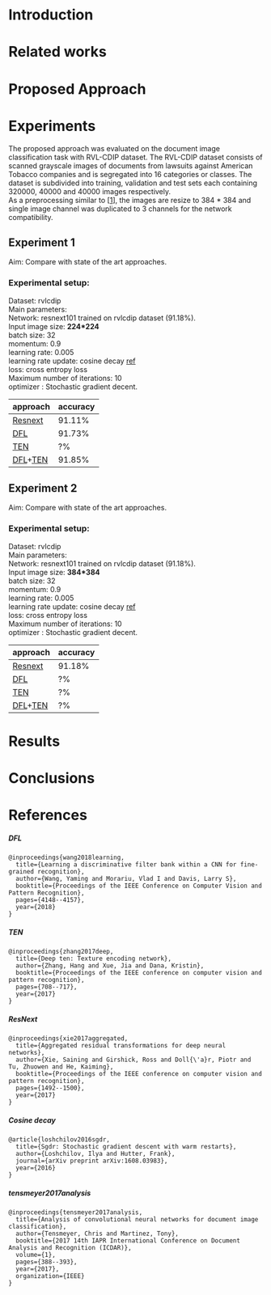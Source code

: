 # Introduction

# Related works

# Proposed Approach

# Experiments
The proposed approach was evaluated on the document image classification task with RVL-CDIP dataset.
The RVL-CDIP dataset consists of scanned grayscale images of documents
from lawsuits against American Tobacco companies and is
segregated into 16 categories or classes. The dataset is subdivided into
training, validation and test sets each containing 320000,
40000 and 40000 images respectively.<br />
As a preprocessing similar to [[1](#tensmeyer2017analysis)], the images are resize to 384 \* 384 and single image channel was duplicated to 3 channels for the network compatibility.  

## Experiment 1

Aim: Compare with state of the art approaches.
### Experimental setup: 
Dataset: rvlcdip <br />
Main parameters:<br />
Network: resnext101 trained on rvlcdip dataset (91.18%).<br />
Input image size: **224*224**<br />
batch size: 32<br />
momentum: 0.9<br />
learning rate: 0.005<br />
learning rate update: cosine decay [ref](#cosine-decay)<br />
loss: cross entropy loss <br />
Maximum number of iterations: 10 <br />
optimizer : Stochastic gradient decent. <br />

|approach|accuracy|
|--|--|
|[Resnext](#resnext)|91.11%|
|[DFL](#dfl)|91.73%|
|[TEN](#ten)|?%|
|[DFL](#dfl)+[TEN](#ten)|91.85%|

## Experiment 2
Aim: Compare with state of the art approaches.
### Experimental setup: 
Dataset: rvlcdip <br />
Main parameters:<br />
Network: resnext101 trained on rvlcdip dataset (91.18%).<br />
Input image size: **384*384**<br />
batch size: 32<br />
momentum: 0.9<br />
learning rate: 0.005<br />
learning rate update: cosine decay [ref](#cosine-decay)<br />
loss: cross entropy loss <br />
Maximum number of iterations: 10 <br />
optimizer : Stochastic gradient decent. <br />

|approach|accuracy|
|--|--|
|[Resnext](#resnext)|91.18%|
|[DFL](#dfl)|?%|
|[TEN](#ten)|?%|
|[DFL](#dfl)+[TEN](#ten)|?%|





# Results

# Conclusions

# References
##### DFL
```
@inproceedings{wang2018learning,
  title={Learning a discriminative filter bank within a CNN for fine-grained recognition},
  author={Wang, Yaming and Morariu, Vlad I and Davis, Larry S},
  booktitle={Proceedings of the IEEE Conference on Computer Vision and Pattern Recognition},
  pages={4148--4157},
  year={2018}
}
```
##### TEN
```
@inproceedings{zhang2017deep,
  title={Deep ten: Texture encoding network},
  author={Zhang, Hang and Xue, Jia and Dana, Kristin},
  booktitle={Proceedings of the IEEE conference on computer vision and pattern recognition},
  pages={708--717},
  year={2017}
}
```
##### ResNext
```
@inproceedings{xie2017aggregated,
  title={Aggregated residual transformations for deep neural networks},
  author={Xie, Saining and Girshick, Ross and Doll{\'a}r, Piotr and Tu, Zhuowen and He, Kaiming},
  booktitle={Proceedings of the IEEE conference on computer vision and pattern recognition},
  pages={1492--1500},
  year={2017}
}
```
##### Cosine decay
```
@article{loshchilov2016sgdr,
  title={Sgdr: Stochastic gradient descent with warm restarts},
  author={Loshchilov, Ilya and Hutter, Frank},
  journal={arXiv preprint arXiv:1608.03983},
  year={2016}
}
```
##### tensmeyer2017analysis
```
@inproceedings{tensmeyer2017analysis,
  title={Analysis of convolutional neural networks for document image classification},
  author={Tensmeyer, Chris and Martinez, Tony},
  booktitle={2017 14th IAPR International Conference on Document Analysis and Recognition (ICDAR)},
  volume={1},
  pages={388--393},
  year={2017},
  organization={IEEE}
}
```
